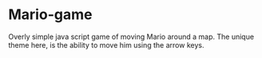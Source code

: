 # Mario-game
Overly simple java script game of moving Mario around a map. The unique theme here, is the ability to move him using the arrow keys.
